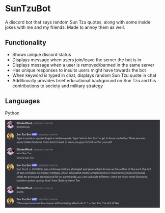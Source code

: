 # SunTzuBot
A discord bot that says random Sun Tzu quotes, along with some inside jokes with me and my friends. Made to annoy them as well.

## Functionality
- Shows unique discord status
- Displays message when users join/leave the server the bot is in
- Displays message when a user is removed/banned in the same server
- Has unique responses to insults users might have towards the bot
- When keyword is typed in chat, displays random Sun Tzu quote in chat
- Additionally provides brief educational backgorund on Sun Tzu and his contributions to society and military strategy

## Languages 
Python

![Model](https://github.com/aaronwtse/SunTzuBot/blob/29947d4a3e7e712140fd7c4820c1db79beb4abbc/Screenshot%202024-10-15%20003247.png)
  
